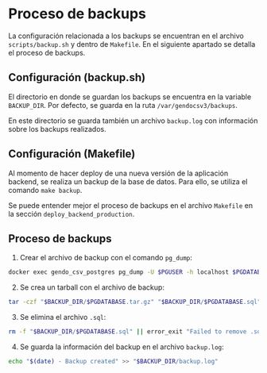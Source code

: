 # Proceso de backups

La configuración relacionada a los backups se encuentran en el archivo `scripts/backup.sh` y dentro de `Makefile`.
En el siguiente apartado se detalla el proceso de backups.

## Configuración (backup.sh)

El directorio en donde se guardan los backups se encuentra en la variable `BACKUP_DIR`. Por defecto, se guarda en la ruta `/var/gendocsv3/backups`.

En este directorio se guarda también un archivo `backup.log` con información sobre los backups realizados.

## Configuración (Makefile)

Al momento de hacer deploy de una nueva versión de la aplicación backend, se realiza un backup de la base de datos. Para ello, se utiliza el comando `make backup`.

Se puede entender mejor el proceso de backups en el archivo `Makefile` en la sección `deploy_backend_production`.

## Proceso de backups

1. Crear el archivo de backup con el comando `pg_dump`:

```bash
docker exec gendo_csv_postgres pg_dump -U $PGUSER -h localhost $PGDATABASE > "$BACKUP_DIR/$PGDATABASE.sql" || error_exit "Failed to dump database"
```

2. Se crea un tarball con el archivo de backup:

```bash
tar -czf "$BACKUP_DIR/$PGDATABASE.tar.gz" "$BACKUP_DIR/$PGDATABASE.sql" || error_exit "Failed to compress backup"
```

3. Se elimina el archivo `.sql`:

```bash
rm -f "$BACKUP_DIR/$PGDATABASE.sql" || error_exit "Failed to remove .sql file"
```

4. Se guarda la información del backup en el archivo `backup.log`:

```bash
echo "$(date) - Backup created" >> "$BACKUP_DIR/backup.log"
```
